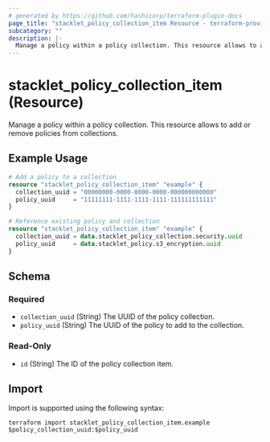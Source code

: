 ```yaml
---
# generated by https://github.com/hashicorp/terraform-plugin-docs
page_title: "stacklet_policy_collection_item Resource - terraform-provider-stacklet"
subcategory: ""
description: |-
  Manage a policy within a policy collection. This resource allows to add or remove policies from collections.
---
```


# stacklet_policy_collection_item (Resource)

Manage a policy within a policy collection. This resource allows to add or remove policies from collections.

## Example Usage

```terraform
# Add a policy to a collection
resource "stacklet_policy_collection_item" "example" {
  collection_uuid = "00000000-0000-0000-0000-000000000000"
  policy_uuid     = "11111111-1111-1111-1111-111111111111"
}

# Reference existing policy and collection
resource "stacklet_policy_collection_item" "example" {
  collection_uuid = data.stacklet_policy_collection.security.uuid
  policy_uuid     = data.stacklet_policy.s3_encryption.uuid
}
```

<!-- schema generated by tfplugindocs -->
## Schema

### Required

- `collection_uuid` (String) The UUID of the policy collection.
- `policy_uuid` (String) The UUID of the policy to add to the collection.

### Read-Only

- `id` (String) The ID of the policy collection item.

## Import

Import is supported using the following syntax:

```shell
terraform import stacklet_policy_collection_item.example $policy_collection_uuid:$policy_uuid
```

